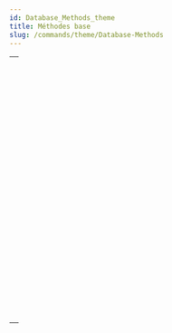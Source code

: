 ```yaml
---
id: Database_Methods_theme
title: Méthodes base
slug: /commands/theme/Database-Methods
---
```


|                                                                                                                                                               |
| ------------------------------------------------------------------------------------------------------------------------------------------------------------- |
| [<!-- INCLUDE #_command_.On Backup Shutdown database method.Syntax -->](../../commands-legacy/on-backup-shutdown-database-method.md)<br/>                     |
| [<!-- INCLUDE #_command_.On Backup Startup database method.Syntax -->](../../commands-legacy/on-backup-startup-database-method.md)<br/>                       |
| [<!-- INCLUDE #_command_.On Drop database method.Syntax -->](../../commands-legacy/on-drop-database-method.md)<br/>                                           |
| [<!-- INCLUDE #_command_.On Exit database method.Syntax -->](../../commands-legacy/on-exit-database-method.md)<br/>                                           |
| [<!-- INCLUDE #_command_.On Host Database Event database method.Syntax -->](../../commands-legacy/on-host-database-event-database-method.md)<br/>             |
| [<!-- INCLUDE #_command_.On Mobile App Action database method.Syntax -->](../../commands-legacy/on-mobile-app-action-database-method.md)<br/>                 |
| [<!-- INCLUDE #_command_.On Mobile App Authentication database method.Syntax -->](../../commands-legacy/on-mobile-app-authentication-database-method.md)<br/> |
| [<!-- INCLUDE #_command_.On REST Authentication database method.Syntax -->](../../commands-legacy/on-rest-authentication-database-method.md)<br/>             |
| [<!-- INCLUDE #_command_.On Server Close Connection database method.Syntax -->](../../commands-legacy/on-server-close-connection-database-method.md)<br/>     |
| [<!-- INCLUDE #_command_.On Server Open Connection database method.Syntax -->](../../commands-legacy/on-server-open-connection-database-method.md)<br/>       |
| [<!-- INCLUDE #_command_.On Server Shutdown database method.Syntax -->](../../commands-legacy/on-server-shutdown-database-method.md)<br/>                     |
| [<!-- INCLUDE #_command_.On Server Startup database method.Syntax -->](../../commands-legacy/on-server-startup-database-method.md)<br/>                       |
| [<!-- INCLUDE #_command_.On SQL Authentication database method.Syntax -->](../../commands-legacy/on-sql-authentication-database-method.md)<br/>               |
| [<!-- INCLUDE #_command_.On Startup database method.Syntax -->](../../commands-legacy/on-startup-database-method.md)<br/>                                     |
| [<!-- INCLUDE #_command_.On System Event database method.Syntax -->](../../commands-legacy/on-system-event-database-method.md)<br/>                           |
| [<!-- INCLUDE #_command_.On Web Authentication database method.Syntax -->](../../commands-legacy/on-web-authentication-database-method.md)<br/>               |
| [<!-- INCLUDE #_command_.On Web Connection database method.Syntax -->](../../commands-legacy/on-web-connection-database-method.md)<br/>                       |
| [<!-- INCLUDE #_command_.On Web Legacy Close Session database method.Syntax -->](../../commands-legacy/on-web-legacy-close-session-database-method.md)<br/>   |
